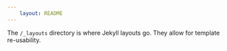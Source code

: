 ```yaml
---
    layout: README
---
```


The `/_layouts` directory is where Jekyll layouts go.  They allow for template re-usability.


